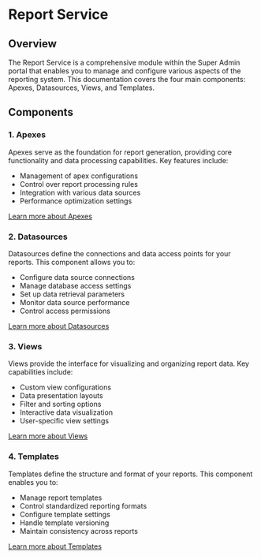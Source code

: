 # Report Service

## Overview
The Report Service is a comprehensive module within the Super Admin portal that enables you to manage and configure various aspects of the reporting system. This documentation covers the four main components: Apexes, Datasources, Views, and Templates.

## Components

### 1. Apexes
Apexes serve as the foundation for report generation, providing core functionality and data processing capabilities. Key features include:
- Management of apex configurations
- Control over report processing rules
- Integration with various data sources
- Performance optimization settings

[Learn more about Apexes](./Apexes.md)

### 2. Datasources
Datasources define the connections and data access points for your reports. This component allows you to:
- Configure data source connections
- Manage database access settings
- Set up data retrieval parameters
- Monitor data source performance
- Control access permissions

[Learn more about Datasources](./Datasources.md)

### 3. Views
Views provide the interface for visualizing and organizing report data. Key capabilities include:
- Custom view configurations
- Data presentation layouts
- Filter and sorting options
- Interactive data visualization
- User-specific view settings

[Learn more about Views](./Views.md)

### 4. Templates
Templates define the structure and format of your reports. This component enables you to:
- Manage report templates
- Control standardized reporting formats
- Configure template settings
- Handle template versioning
- Maintain consistency across reports

[Learn more about Templates](./Templates.md)

